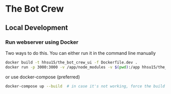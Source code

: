 # The Bot Crew 

## Local Development
### Run webserver using Docker
Two ways to do this. You can either run it in the command line manually
```bash
docker build -t hhsu15/the_bot_crew_ui -f Dockerfile.dev .
docker run -p 3000:3000 -v /app/node_modules -v $(pwd):/app hhsu15/the_bot_crew_ui
```
or use docker-compose (preferred)
```bash
docker-compose up --build  # in case it's not working, force the build
```

